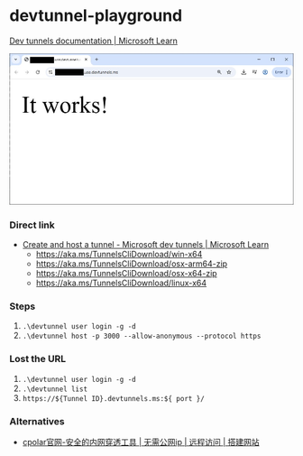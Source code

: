 devtunnel-playground
====================
[Dev tunnels documentation | Microsoft Learn](https://learn.microsoft.com/en-us/azure/developer/dev-tunnels/)

![](./images/it-works.jpg)

### Direct link
- [Create and host a tunnel - Microsoft dev tunnels | Microsoft Learn](https://learn.microsoft.com/en-us/azure/developer/dev-tunnels/get-started?tabs=linux)
  - https://aka.ms/TunnelsCliDownload/win-x64
  - https://aka.ms/TunnelsCliDownload/osx-arm64-zip
  - https://aka.ms/TunnelsCliDownload/osx-x64-zip
  - https://aka.ms/TunnelsCliDownload/linux-x64

### Steps
1. `.\devtunnel user login -g -d`
2. `.\devtunnel host -p 3000 --allow-anonymous --protocol https`

### Lost the URL
1. `.\devtunnel user login -g -d`
2. `.\devtunnel list`
3. `https://${Tunnel ID}.devtunnels.ms:${ port }/`

### Alternatives
- [cpolar官网-安全的内网穿透工具 | 无需公网ip | 远程访问 | 搭建网站](https://www.cpolar.com/)
